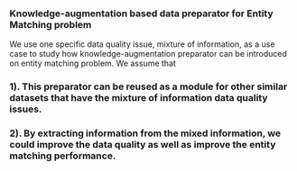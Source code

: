 ### Knowledge-augmentation based data preparator for Entity Matching problem

We use one specific data quality issue, mixture of information, as a use case to study how knowledge-augmentation preparator can be introduced on entity matching problem. We assume that 
### 1). This preparator can be reused as a module for other similar datasets that have the mixture of information data quality issues.
### 2). By extracting information from the mixed information, we could improve the data quality as well as improve the entity matching performance. 
